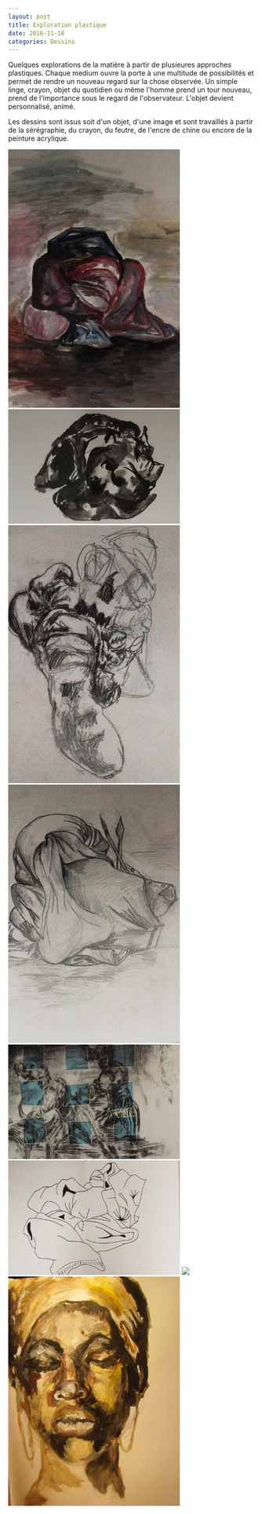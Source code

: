 ```yaml
---
layout: post
title: Exploration plastique
date: 2016-11-18
categories: Dessins
---
```


Quelques explorations de la matière à partir de plusieures approches plastiques. Chaque medium ouvre la porte à 
une multitude de possibilités et permet de rendre un nouveau regard sur la chose observée. Un simple linge, crayon, 
objet du quotidien ou même l'homme prend un tour nouveau, prend de l'importance sous le regard de l'observateur.
L'objet devient personnalisé, animé.

Les dessins sont issus soit d'un objet, d'une image et sont travaillés à partir 
de la sérégraphie, du crayon, du feutre, de l'encre de chine ou encore de la peinture acrylique.


<a href="/images/fulls/D1.jpg" target="_blank"><img src="/images/fulls/D1.jpg" width="350"></a> <a href="/images/fulls/D2.jpg" target="_blank"><img src="/images/fulls/D2.jpg" width="350"></a> <a href="/images/fulls/D9.jpg" target="_blank"><img src="/images/fulls/D9.jpg" width="350"></a> <a href="/images/fulls/D4.jpg" target="_blank"><img src="/images/fulls/D4.jpg" width="350"></a>
<a href="/images/fulls/D5.jpg" target="_blank"><img src="/images/fulls/D5.jpg" width="350"></a> <a href="/images/fulls/D3.jpg" target="_blank"><img src="/images/fulls/D3.jpg" width="350"></a> <a href="/images/fulls/D7.jpg" target="_blank"><img src="/images/fulls/D7.jpg" width="350"></a> <a href="/images/fulls/D8.jpg" target="_blank"><img src="/images/fulls/D8.jpg" width="350"></a> 

